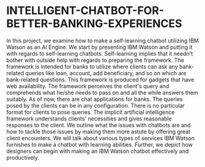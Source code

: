 # INTELLIGENT-CHATBOT-FOR-BETTER-BANKING-EXPERIENCES
In this project, we examine how to make a self-learning chatbot utilizing
IBM Watson as an AI Engine. We start by presenting IBM Watson and putting it with
regards to self-learning chatbots. Self-learning implies that it needn't bother with
outside help with regards to preparing the framework. The framework is intended for
banks to utilize where clients can ask any bank-related queries like loan, account, add
beneficiary, and so on which are bank-related questions. This framework is produced
for gadgets that have web availability.
The framework perceives the client's query and comprehends what he/she needs to pass
on and all the while answers them suitably. As of now, there are chat applications for
banks. The queries posed by the clients can be in any configuration. There is no
particular format for clients to pose queries. The implicit artificial intelligence
framework understands clients' necessities and gives reasonable responses to the client.
We outline what the issues with chatbots are and how to tackle those issues by making
them more astute by offering great client encounters. We will talk about various types
of services IBM Watson furnishes to make a chatbot with learning abilities. Further, we
depict how designers can begin with making an IBM Watson chatbot effectively and
productively.
